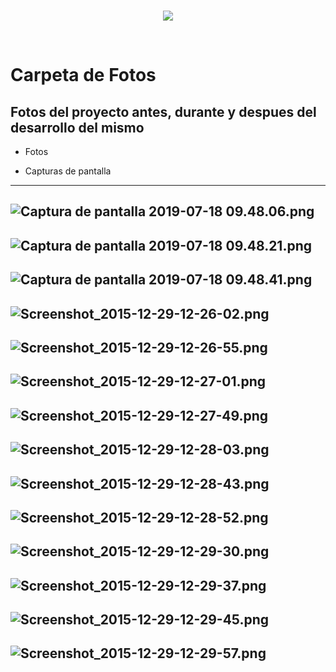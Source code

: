 <br/>
<p align="center">
  <img src="https://avatars2.githubusercontent.com/u/15052789?v=3&s=200">
</p>
<br/>

# Carpeta de Fotos

## Fotos del proyecto antes, durante y despues del desarrollo del mismo

* Fotos

* Capturas de pantalla

---
![Captura de pantalla 2019-07-18 09.48.06.png](/Fotos/Captura%20de%20pantalla%202019-07-18%2009.48.06.png)
---
![Captura de pantalla 2019-07-18 09.48.21.png](/Fotos/Captura%20de%20pantalla%202019-07-18%2009.48.21.png)
---
![Captura de pantalla 2019-07-18 09.48.41.png](/Fotos/Captura%20de%20pantalla%202019-07-18%2009.48.41.png)
---
![Screenshot_2015-12-29-12-26-02.png](/Fotos/Screenshot_2015-12-29-12-26-02.png)
---
![Screenshot_2015-12-29-12-26-55.png](/Fotos/Screenshot_2015-12-29-12-26-55.png)
---
![Screenshot_2015-12-29-12-27-01.png](/Fotos/Screenshot_2015-12-29-12-27-01.png)
---
![Screenshot_2015-12-29-12-27-49.png](/Fotos/Screenshot_2015-12-29-12-27-49.png)
---
![Screenshot_2015-12-29-12-28-03.png](/Fotos/Screenshot_2015-12-29-12-28-03.png)
---
![Screenshot_2015-12-29-12-28-43.png](/Fotos/Screenshot_2015-12-29-12-28-43.png)
---
![Screenshot_2015-12-29-12-28-52.png](/Fotos/Screenshot_2015-12-29-12-28-52.png)
---
![Screenshot_2015-12-29-12-29-30.png](/Fotos/Screenshot_2015-12-29-12-29-30.png)
---
![Screenshot_2015-12-29-12-29-37.png](/Fotos/Screenshot_2015-12-29-12-29-37.png)
---
![Screenshot_2015-12-29-12-29-45.png](/Fotos/Screenshot_2015-12-29-12-29-45.png)
---
![Screenshot_2015-12-29-12-29-57.png](/Fotos/Screenshot_2015-12-29-12-29-57.png)
---
